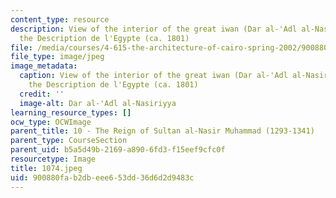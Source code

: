```yaml
---
content_type: resource
description: View of the interior of the great iwan (Dar al-'Adl al-Nasiriyya) from
  the Description de l'Egypte (ca. 1801)
file: /media/courses/4-615-the-architecture-of-cairo-spring-2002/900880fab2dbeee653dd36d6d2d9483c_1074.jpeg
file_type: image/jpeg
image_metadata:
  caption: View of the interior of the great iwan (Dar al-'Adl al-Nasiriyya) from
    the Description de l'Egypte (ca. 1801)
  credit: ''
  image-alt: Dar al-'Adl al-Nasiriyya
learning_resource_types: []
ocw_type: OCWImage
parent_title: 10 - The Reign of Sultan al-Nasir Muhammad (1293-1341)
parent_type: CourseSection
parent_uid: b5a5d49b-2169-a890-6fd3-f15eef9cfc0f
resourcetype: Image
title: 1074.jpeg
uid: 900880fa-b2db-eee6-53dd-36d6d2d9483c
---
```

